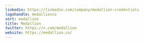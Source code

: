 ```yaml
---
linkedin: https://linkedin.com/company/medallion-credentials
logohandle: medallionco
sort: medallion
title: Medallion
twitter: https://x.com/medallion
website: https://medallion.co/
---
```

